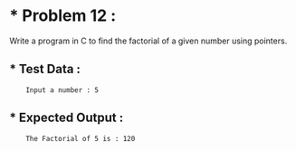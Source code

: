 # * Problem 12 :

Write a program in C to find the factorial of a given number using pointers.

## * Test Data :

        Input a number : 5

## * Expected Output :

        The Factorial of 5 is : 120 